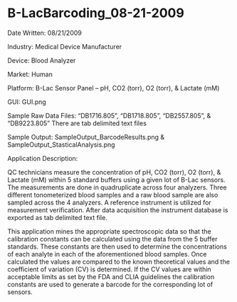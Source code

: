 # B-LacBarcoding_08-21-2009

Date Written: 08/21/2009

Industry: Medical Device Manufacturer

Device: Blood Analyzer

Market: Human

Platform: B-Lac Sensor Panel – pH, CO2 (torr), O2 (torr), & Lactate (mM)

GUI:
GUI.png

Sample Raw Data Files:
“DB1716.805”,  “DB1718.805”, “DB2557.805”, & “DB9223.805”  There are tab delimited text files 

Sample Output:
SampleOutput_BarcodeResults.png & SampleOutput_StasticalAnalysis.png

Application Description:

QC technicians measure the concentration of pH, CO2 (torr), O2 (torr), & Lactate (mM) within 5 standard buffers using a given lot of B-Lac sensors.  The measurements are done in quadruplicate across four analyzers.  Three different tonometerized blood samples and a raw blood sample are also sampled across the 4 analyzers.  A reference instrument is utilized for measurement verification.  After data acquisition the instrument database is exported as tab delimited text file.

This application mines the appropriate spectroscopic data so that the calibration constants can be calculated using the data from the 5 buffer standards.  These constants are then used to determine the concentrations of each analyte in each of the aforementioned blood samples.  Once calculated the values are compared to the known theoretical values and the coefficient of variation (CV) is determined.  If the CV values are within acceptable limits as set by the FDA and CLIA guidelines the calibration constants are used to generate a barcode for the corresponding lot of sensors.
